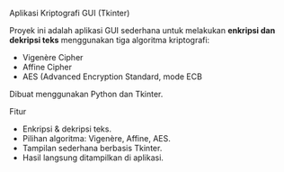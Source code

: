 Aplikasi Kriptografi GUI (Tkinter)

Proyek ini adalah aplikasi GUI sederhana untuk melakukan **enkripsi dan dekripsi teks** menggunakan tiga algoritma kriptografi:

- Vigenère Cipher
- Affine Cipher
- AES (Advanced Encryption Standard, mode ECB

Dibuat menggunakan Python dan Tkinter.


  Fitur
- Enkripsi & dekripsi teks.
- Pilihan algoritma: Vigenère, Affine, AES.
- Tampilan sederhana berbasis Tkinter.
- Hasil langsung ditampilkan di aplikasi.
